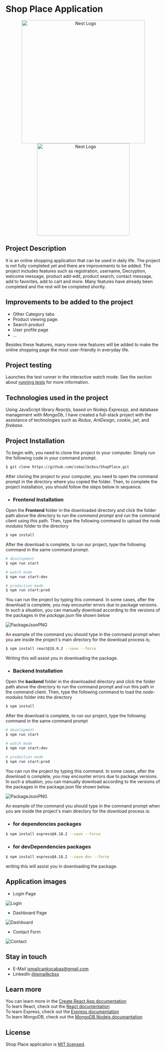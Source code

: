 # Shop Place Application

<p align="center">
  <a href="https://nodejs.org/en/docs" target="blank"><img src="https://firebasestorage.googleapis.com/v0/b/shopplace-41632.appspot.com/o/Githup%2FNodeJs.png?alt=media&token=a0457543-9e06-429a-9364-fddc0e5b65b0&_gl=1*shqfs2*_ga*MTc4OTQzODUwNy4xNjk0Nzk3MzI5*_ga_CW55HF8NVT*MTY5Nzg4MTIyMi4yNC4xLjE2OTc4ODI0MDEuMjMuMC4w" width="400" alt="Nest Logo" /></a>
  <a href="https://legacy.reactjs.org/docs/getting-started.html" target="blank"><img src="https://firebasestorage.googleapis.com/v0/b/shopplace-41632.appspot.com/o/Githup%2FReactJs.png?alt=media&token=214d305b-a1af-437b-8eb7-e5a90b98f253&_gl=1*y4l745*_ga*MTc4OTQzODUwNy4xNjk0Nzk3MzI5*_ga_CW55HF8NVT*MTY5Nzg4MTIyMi4yNC4xLjE2OTc4ODIzODAuNDQuMC4w" width="300" alt="Nest Logo" /></a>
</p>

## Project Description
It is an online shopping application that can be used in daily life. The project is not fully completed yet and there are improvements to be added. The project includes features such as registration, username, Decryption, welcome message, product add-edit, product search, contact message, add to favorites, add to cart and more. Many features have already been completed and the rest will be completed shortly.

## Improvements to be added to the project
- Other Category tabs
- Product viewing page.
- Search product
- User profile page
- ...

Besides these features, many more new features will be added to make the online shopping page the most user-friendly in everyday life.

## Project testing
Launches the test runner in the interactive watch mode.
See the section about [running tests](https://create-react-app.dev/docs/running-tests/) for more information.

## Technologies used in the project
Using JavaScript library *Reactjs*, based on Nodejs *Expressjs*, and database management with *MongoDb*, I have created a full-stack project with the assistance of technologies such as *Redux*, *AntDesign*, *cookie*, *jwt*, and *firebase*.

## Project Installation
To begin with, you need to clone the project to your computer. Simply run the following code in your command prompt.
```bash
$ git clone https://github.com/ismailkcbss/ShopPlace.git
```
After cloning the project to your computer, you need to open the command prompt in the directory where you copied the folder. Then, to complete the project installation, you should follow the steps below in sequence.

- ### Frontend Installation

Open the **Frontend** folder in the downloaded directory and click the folder path above the directory to run the *command prompt* and run the command client using this path. Then, type the following command to upload the *node modules* folder to the directory

```bash
$ npm install
```

After the download is complete, to run our project, type the following command in the same command prompt.

```bash
# development
$ npm run start

# watch mode
$ npm run start:dev

# production mode
$ npm run start:prod
```

You can run the project by typing this command. In some cases, after the download is complete, you may encounter errors due to package versions. In such a situation, you can manually download according to the versions of the packages in the *package.json* file shown below

![PackageJsonPNG](https://firebasestorage.googleapis.com/v0/b/shopplace-41632.appspot.com/o/Githup%2FshopplaceFrontPackage.png?alt=media&token=0d5e435f-6726-4e12-8835-4dd545625a3d&_gl=1*mpqnoh*_ga*MTc4OTQzODUwNy4xNjk0Nzk3MzI5*_ga_CW55HF8NVT*MTY5Nzg4NDU4OC4yNS4xLjE2OTc4ODc1MjMuMjQuMC4w)

An example of the command you should type in the command prompt when you are inside the project's main directory for the download process is;
```bash
$ npm install react@18.0.2 --save --force
```
Writing this will assist you in downloading the package.

- ### Backend Installation 

Open the **backend** folder in the downloaded directory and click the folder path above the directory to run the command prompt and run this path in the command client. Then, type the following command to load the *node-modules* folder into the directory

```bash
$ npm install
```

After the download is complete, to run our project, type the following command in the same command prompt
```bash
# development
$ npm run start

# watch mode
$ npm run start:dev

# production mode
$ npm run start:prod
```

You can run the project by typing this command. In some cases, after the download is complete, you may encounter errors due to package versions. In such a situation, you can manually download according to the versions of the packages in the package.json file shown below.

![PackageJsonPNG](https://firebasestorage.googleapis.com/v0/b/shopplace-41632.appspot.com/o/Githup%2FshopplaceBackendPackage.png?alt=media&token=7b153fec-f600-418d-92ad-976b53f3cdc6&_gl=1*p6riy7*_ga*MTc4OTQzODUwNy4xNjk0Nzk3MzI5*_ga_CW55HF8NVT*MTY5Nzg4NDU4OC4yNS4xLjE2OTc4ODc0OTcuNTAuMC4w)

An example of the command you should type in the command prompt when you are inside the project's main directory for the download process is:

- ### for dependencies packages
```bash
$ npm install express@4.18.2 --save --force
```


- ### for devDependencies packages
```bash
$ npm install express@4.18.2 --save-dev --force
```
writing this will assist you in downloading the package.

## Application images

- Login Page

![Login](https://firebasestorage.googleapis.com/v0/b/shopplace-41632.appspot.com/o/Githup%2FshopplaceLogin.png?alt=media&token=658be220-ecd7-4439-b178-ad9d942f94f3&_gl=1*1a63xbj*_ga*MTc4OTQzODUwNy4xNjk0Nzk3MzI5*_ga_CW55HF8NVT*MTY5Nzg4NDU4OC4yNS4xLjE2OTc4ODc4NzUuMTguMC4w)

- Dashboard Page

![Dashboard](https://firebasestorage.googleapis.com/v0/b/shopplace-41632.appspot.com/o/Githup%2FshopplaceDashboard.png?alt=media&token=7789526c-3f7a-4bfb-a38f-28c0ce3da704&_gl=1*wd5735*_ga*MTc4OTQzODUwNy4xNjk0Nzk3MzI5*_ga_CW55HF8NVT*MTY5Nzg4NDU4OC4yNS4xLjE2OTc4ODc4NDguNDUuMC4w)

- Contact Form

![Contact](https://firebasestorage.googleapis.com/v0/b/shopplace-41632.appspot.com/o/Githup%2FshopplaceContact.png?alt=media&token=81a39ab9-d2ce-4c64-bc35-69c688a98d4b&_gl=1*flig6z*_ga*MTc4OTQzODUwNy4xNjk0Nzk3MzI5*_ga_CW55HF8NVT*MTY5Nzg4NDU4OC4yNS4xLjE2OTc4ODc4OTEuMi4wLjA.)


## Stay in touch
- E-Mail [ismailcankocabas@gmail.com](ismailcankocabas@gmail.com)
- LinkedIn [@ismailkcbss](https://www.linkedin.com/in/ismailkcbss/)

## Learn more

You can learn more in the [Create React App documentation](https://create-react-app.dev/docs/getting-started/) <br/>
To learn React, check out the [React documentation](https://react.dev/)<br/>
To learn Express, check out the [Express documentation](https://expressjs.com/)<br/>
To learn MongoDB, check out the [MongoDB Nodejs documantation](https://www.mongodb.com/docs/drivers/node/current/) <br/>

## License
Shop Place application is [MIT licensed](LICENSE).
